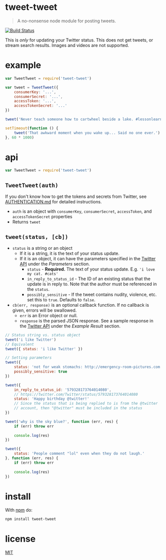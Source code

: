 tweet-tweet
=========

> A no-nonsense node module for posting tweets.

[![Build Status](https://travis-ci.org/ArtskydJ/tweet-tweet.svg)](https://travis-ci.org/ArtskydJ/tweet-tweet)

This is *only* for updating your Twitter status. This does not get tweets, or stream search results. Images and videos are not supported.

# example

```js
var TweetTweet = require('tweet-tweet')

var tweet = TweetTweet({
	consumerKey: '...',
	consumerSecret: '...',
	accessToken: '...',
	accessTokenSecret: '...'
})

tweet('Never teach someone how to cartwheel beside a lake. #lessonlearned')

setTimeout(function () {
	tweet('That awkward moment when you wake up... Said no one ever.')
}, 60 * 1000)
```

# api

```js
var TweetTweet = require('tweet-tweet')
```

## `TweetTweet(auth)`

If you don't know how to get the tokens and secrets from Twitter, see [AUTHENTICATION.md](https://github.com/ArtskydJ/tweet-tweet/blob/master/AUTHENTICATION.md) for detailed instructions.

- `auth` is an object with `consumerKey`, `consumerSecret`, `accessToken`, and `accessTokenSecret` properties
- Returns `tweet`

## `tweet(status, [cb])`

- `status` is a string or an object
	- If it is a string, it is the text of your status update.
	- If it is an object, it can have the parameters specified in the [Twitter API][twitter-update-status-api] under the *Parameters* section.
		- `status` - **Required.** The text of your status update. E.g. `'i love my cat. #cats'`
		- `in_reply_to_status_id` - The ID of an existing status that the update is in reply to. Note that the author must be referenced in the `status`.
		- `possibly_sensitive` - If the tweet contains nudity, violence, etc. set this to `true`. Defaults to `false`.
- `cb(err, response)` is an optional callback function. If no callback is given, errors will be swallowed.
	- `err` is an Error object or null.
	- `response` is the parsed JSON response. See a sample response in the [Twitter API][twitter-update-status-api] under the *Example Result* section.

```js
// Status string vs. status object
tweet('i like Twitter')
// Equivalent
tweet({ status: 'i like Twitter' })
```

```js
// Setting parameters
tweet({
	status: 'not for weak stomachs: http://emergency-room-pictures.com',
	possibly_sensitive: true
})
```

```js
tweet({
	in_reply_to_status_id: '579328173764014080',
	// https://twitter.com/Twitter/status/579328173764014080
	status: 'Happy birthday @twitter!'
	// Since the status that is being replied to is from the @twitter
	// account, then "@twitter" must be included in the status
})
```

```js
tweet('why is the sky blue?', function (err, res) {
	if (err) throw err
	
	console.log(res)
})
```

```js
tweet({
	status: 'People comment "lol" even when they do not laugh.'
}, function (err, res) {
	if (err) throw err
	
	console.log(res)
})
```

# install

With [npm](http://nodejs.org/download) do:

	npm install tweet-tweet

# license

[MIT](https://choosealicense.com/licenses/mit)


[twitter-update-status-api]: https://dev.twitter.com/rest/reference/post/statuses/update
